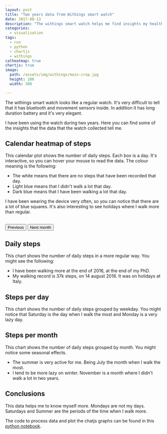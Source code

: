 ```yaml
---
layout: post
title: "Two years data from Withings smart watch"
date: 2017-08-13
description: "The withings smart watch helps me find insights my health. How much I move and sleep."
categories:
  - visualization
tags: 
  - run
  - python
  - chartjs
  - withings
calheatmap: true
chartjs: true
image:
  path: /assets/img/withings/main-crop.jpg
  height: 200
  width: 300

---
```


The withings smart watch looks like a regular watch. It's very difficult to
tell that it has bluetooth and movement sensors inside. In addition it has long
duration battery and it's very elegant.

I have been using the watch during two years. Here you can find some of the
insights that the data that the watch collected tell me.

<amp-img src="/assets/img/withings/main.jpg" alt="Withings data" height="420" width="533" layout="responsive"></amp-img>

## Calendar heatmap of steps

This calendar plot shows the number of daily steps. Each box is a day. It's interactive, so you can hover your mouse to read the data. The colour meaning is the following:
- The white means that there are no steps that have been recorded that day.
- Light blue means that I didn't walk a lot that day.
- Dark blue means that I have been walking a lot that day.

I have been wearing the device very often, so you can notice that there are a lot of blue squares. It's also interesting to see holidays where I walk more than regular.

<div id="cal-heatmap"></div>
<br>
<button id="example-c-PreviousDomain-selector" class="button"><i class="fas 
fa-angle-left is-medium"></i>Previous </button>
<button id="example-c-NextDomain-selector" class="button">Next month <i 
class="fas fa-angle-right is-medium"></i></button>

## Daily steps 

This chart shows the number of daily steps in a more regular way. You might see the following:
- I have been walking more at the end of 2016, at the end of my PhD.
- My walking record is 37k steps, on 14 august 2016. It was on holidays at Italy. 

<canvas id="scatterChart" width="400" height="200"></canvas>

## Steps per day

This chart shows the number of daily steps grouped by weekday. You might notice that Saturday is the day when I walk the most and Monday is a very lazy day. 

<canvas id="barChart" width="400" height="200"></canvas>

## Steps per month

This chart shows the number of daily steps grouped by month. You might notice some seasonal effects.
- The summer is very active for me. Being July the month when I walk the most.
- I tend to be more lazy on winter. November is a month where I didn't walk a lot in two years.

<canvas id="barChartMonth" width="400" height="200"></canvas>

## Conclusions

This data helps me to know myself more. Mondays are not my days. Saturdays and Summer are the periods of the time when I walk more.

The code to process data and plot the chatjs graphs can be found in this [python notebook](https://nbviewer.jupyter.org/url/cristianpb.github.io/assets/img/withings/01-Withings.ipynb).

<script type="text/javascript">
var data_steps = {{ site.data.withings.withings_steps | jsonify }}
var cal = new CalHeatMap();
cal.init({
    start: new Date(2016, 4, 1, 1), // January, 1st 2000
    range: 12,
    domain: "month",
    subDomain: "day",
    nextSelector: "#example-c-NextDomain-selector",
    previousSelector: "#example-c-PreviousDomain-selector",
    data: data_steps.steps_heatmap,
    itemName: ["step", "steps"],
    subDomainTitleFormat: {
		empty: "No data recorded in {date}",
		filled: "{count} {name} on {date}"
	},
    legend: [3000, 7000, 10000, 15000, 20000],
    legendColors: ["#ecf5e2", "#232181"],
    legendCellSize: 20,
    legendCellPadding: 5,
    tooltip: true
});
var timeFormat = 'YY:MM:dd';
var ctx = document.getElementById("scatterChart").getContext('2d');
var scatterChart = new Chart(ctx, {
    type: 'scatter',
    data: {
        datasets: [{
            label: 'Scatter Dataset',
            fill:false,
            showLine: false,
            data: data_steps.steps_points
        },{ label: 'Mean',
            fill:false,
            pointRadius: 1,
            borderColor: '#FFB0C1',
            backgroundColor: '#FF6384',
            data: data_steps.steps_mean
        }, {label: 'upper',
            fill:1,
            pointRadius: 1,
            borderColor: '#9AD0F5',
            backgroundColor: '#36A2EB',
            data: data_steps.steps_mean_high
        }, {label: 'lower',
            fill:1,
            pointRadius: 1,
            borderColor: '#9AD0F5',
            backgroundColor: '#36A2EB',
            data: data_steps.steps_mean_low
}]
    },
    options: {
        scales: {
            xAxes: [{
                type: 'time',
                position: 'bottom'
            }]
        },
        tooltips: {
				mode: 'nearest',
				intersect: false,
  callbacks: {

                    label: function(tooltipItems, data) { 
                        return tooltipItems.xLabel + ', ' + tooltipItems.yLabel + ' steps';
                    }
                }
			},
		hover: {
				mode: 'nearest',
				intersect: false
			},
    }
});

var ctx = document.getElementById("barChart").getContext('2d');
var barChart = new Chart(ctx, {
    type: 'bar',
    data: {
        labels: data_steps.steps_weekday.index,
        datasets: [{
            label: 'Scatter Dataset',
            fill:false,
            showLine: false,
            borderColor: '#9AD0F5',
            backgroundColor: '#36A2EB',
            data: data_steps.steps_weekday.values
        }]
    },
    options: {
        responsive: true,
                    legend: {
                        display: false,
                        position: 'top',
                    },
                    title: {
                        display: true,
                        text: 'Steps per day'
                    }
    }
});
var ctx = document.getElementById("barChartMonth").getContext('2d');
var barChartMonth = new Chart(ctx, {
    type: 'bar',
    data: {
        labels: data_steps.steps_month.index,
        datasets: [{
            label: 'Scatter Dataset',
            borderColor: '#9AD0F5',
            backgroundColor: '#36A2EB',
            fill:false,
            showLine: false,
            data: data_steps.steps_month.values
        }]
    },
    options: {
        responsive: true,
                    legend: {
                        display: false,
                        position: 'top',
                    },
                    title: {
                        display: true,
                        text: 'Steps per month'
                    }
    }
});
</script>
